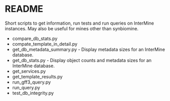 # README #

Short scripts to get information, run tests and run queries on InterMine instances.  May also be useful for mines other than synbiomine.

* compare_db_stats.py
* compate_template_in_detail.py
* get_db_metadata_summary.py - Display metadata sizes for an InterMine database.
* get_db_stats.py - Display object counts and metadata sizes for an InterMine database.
* get_services.py
* get_template_results.py
* run_gff3_query.py
* run_query.py
* test_db_integrity.py